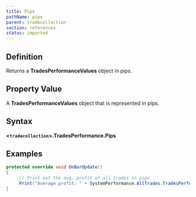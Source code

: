 ```yaml
---
title: Pips
pathName: pips
parent: tradecollection
section: references
status: imported
---
```


## Definition

Returns a **TradesPerformanceValues** object in pips.

## Property Value

A **TradesPerformanceValues** object that is represented in pips.

## Syntax

**<`tradecollection`>.TradesPerformance.Pips**

## Examples

```csharp
protected override void OnBarUpdate()
{
     // Print out the avg. profit of all trades in pips
     Print("Average profit: " + SystemPerformance.AllTrades.TradesPerformance.Pips.AverageProfit);
}
```
